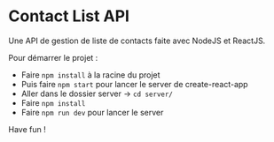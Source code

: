 # Contact List API

Une API de gestion de liste de contacts faite avec NodeJS et ReactJS.

Pour démarrer le projet :

- Faire `npm install` à la racine du projet
- Puis faire `npm start` pour lancer le server de create-react-app
- Aller dans le dossier server -> `cd server/`
- Faire `npm install`
- Faire `npm run dev` pour lancer le server

Have fun !
